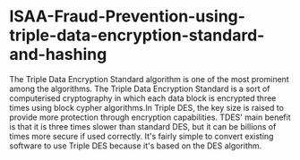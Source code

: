 # ISAA-Fraud-Prevention-using-triple-data-encryption-standard-and-hashing
The Triple Data Encryption Standard algorithm is one of the most prominent among the
algorithms. The Triple Data Encryption Standard is a sort of computerised cryptography in
which each data block is encrypted three times using block cypher algorithms.In Triple DES, the
key size is raised to provide more protection through encryption capabilities. TDES' main benefit
is that it is three times slower than standard DES, but it can be billions of times more secure if
used correctly. It's fairly simple to convert existing software to use Triple DES because it's based
on the DES algorithm.
